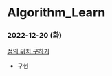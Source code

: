 # Algorithm_Learn
### 2022-12-20 (화)
[점의 위치 구하기](https://school.programmers.co.kr/learn/courses/30/lessons/120841)
- 구현
